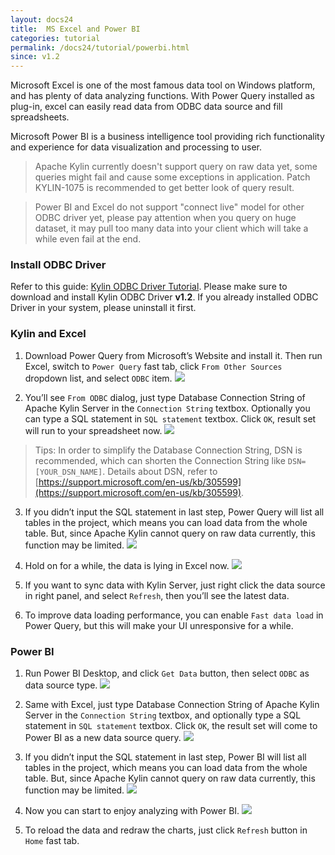 ```yaml
---
layout: docs24
title:  MS Excel and Power BI
categories: tutorial
permalink: /docs24/tutorial/powerbi.html
since: v1.2
---
```


Microsoft Excel is one of the most famous data tool on Windows platform, and has plenty of data analyzing functions. With Power Query installed as plug-in, excel can easily read data from ODBC data source and fill spreadsheets. 

Microsoft Power BI is a business intelligence tool providing rich functionality and experience for data visualization and processing to user.

> Apache Kylin currently doesn't support query on raw data yet, some queries might fail and cause some exceptions in application. Patch KYLIN-1075 is recommended to get better look of query result.

> Power BI and Excel do not support "connect live" model for other ODBC driver yet, please pay attention when you query on huge dataset, it may pull too many data into your client which will take a while even fail at the end.

### Install ODBC Driver
Refer to this guide: [Kylin ODBC Driver Tutorial](./odbc.html).
Please make sure to download and install Kylin ODBC Driver __v1.2__. If you already installed ODBC Driver in your system, please uninstall it first. 

### Kylin and Excel
1. Download Power Query from Microsoft’s Website and install it. Then run Excel, switch to `Power Query` fast tab, click `From Other Sources` dropdown list, and select `ODBC` item.
![](../../images//tutorial/odbc/ms_tool/Picture1.png)

2.  You’ll see `From ODBC` dialog, just type Database Connection String of Apache Kylin Server in the `Connection String` textbox. Optionally you can type a SQL statement in `SQL statement` textbox. Click `OK`, result set will run to your spreadsheet now.
![](../../images//tutorial/odbc/ms_tool/Picture2.png)

> Tips: In order to simplify the Database Connection String, DSN is recommended, which can shorten the Connection String like `DSN=[YOUR_DSN_NAME]`. Details about DSN, refer to [https://support.microsoft.com/en-us/kb/305599](https://support.microsoft.com/en-us/kb/305599).
 
3. If you didn’t input the SQL statement in last step, Power Query will list all tables in the project, which means you can load data from the whole table. But, since Apache Kylin cannot query on raw data currently, this function may be limited.
![](../../images//tutorial/odbc/ms_tool/Picture3.png)

4.  Hold on for a while, the data is lying in Excel now.
![](../../images//tutorial/odbc/ms_tool/Picture4.png)

5.  If you want to sync data with Kylin Server, just right click the data source in right panel, and select `Refresh`, then you’ll see the latest data.

6.  To improve data loading performance, you can enable `Fast data load` in Power Query, but this will make your UI unresponsive for a while. 

### Power BI
1.  Run Power BI Desktop, and click `Get Data` button, then select `ODBC` as data source type.
![](../../images//tutorial/odbc/ms_tool/Picture5.png)

2.  Same with Excel, just type Database Connection String of Apache Kylin Server in the `Connection String` textbox, and optionally type a SQL statement in `SQL statement` textbox. Click `OK`, the result set will come to Power BI as a new data source query.
![](../../images//tutorial/odbc/ms_tool/Picture6.png)

3.  If you didn’t input the SQL statement in last step, Power BI will list all tables in the project, which means you can load data from the whole table. But, since Apache Kylin cannot query on raw data currently, this function may be limited.
![](../../images//tutorial/odbc/ms_tool/Picture7.png)

4.  Now you can start to enjoy analyzing with Power BI.
![](../../images//tutorial/odbc/ms_tool/Picture8.png)

5.  To reload the data and redraw the charts, just click `Refresh` button in `Home` fast tab.

